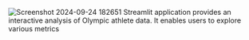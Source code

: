 ![Screenshot 2024-09-24 182651](https://github.com/user-attachments/assets/669c71e1-58a9-4cba-b9a2-ca879f56ccd7)
 Streamlit application provides an interactive analysis of Olympic athlete data. It enables users to explore various metrics
